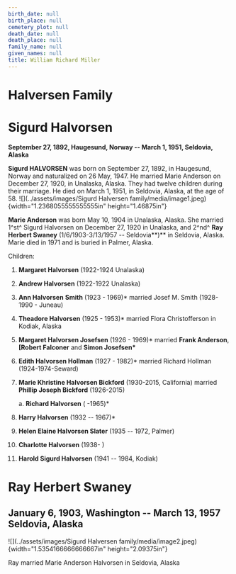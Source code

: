 ```yaml
---
birth_date: null
birth_place: null
cemetery_plot: null
death_date: null
death_place: null
family_name: null
given_names: null
title: William Richard Miller
---
```


# Halversen Family

# Sigurd Halvorsen

**September 27, 1892, Haugesund, Norway -- March 1, 1951, Seldovia,
Alaska**

**Sigurd HALVORSEN** was born on September 27, 1892, in
Haugesund, Norway and naturalized on 26 May, 1947. He married Marie
Anderson on December 27, 1920, in Unalaska, Alaska. They had twelve
children during their marriage. He died on March 1, 1951, in Seldovia,
Alaska, at the age of 58.
![](../assets/images/Sigurd Halversen family/media/image1.jpeg){width="1.2368055555555555in"
height="1.46875in"}

**Marie Anderson** was born May 10, 1904 in Unalaska, Alaska. She
married 1^st^ Sigurd Halvorsen on December 27, 1920 in Unalaska, and
2^nd^ **Ray Herbert Swaney** (1/6/1903-3/13/1957 --
Seldovia**)** in Seldovia, Alaska. Marie died in 1971 and
is buried in Palmer, Alaska.

Children:

1.  **Margaret Halvorsen** (1922-1924 Unalaska)

2.  **Andrew Halvorsen** (1922-1922 Unalaska)

3.  **Ann Halvorsen** **Smith** (1923 -
    1969)\* married Josef M. Smith (1928-1990 - Juneau)

4.  **Theadore Halvorsen** (1925 - 1953)\* married Flora
    Christofferson in Kodiak, Alaska

5.  **Margaret Halvorsen Josefsen** (1926 - 1969)\*
    married **Frank Anderson**, **[Robert
    Falconer** and **Simon Josefsen\***

6.  **Edith Halvorsen Hollman** (1927 - 1982)\* married
    Richard Hollman (1924-1974-Seward)

7.  **Marie Khristine Halvorsen Bickford** (1930-2015,
    California) married **Phillip Joseph Bickford**
    (1926-2015)

    a.  **Richard Halvorsen** ( -1965)\*

8.  **Harry Halvorsen** (1932 -- 1967)\*

9.  **Helen Elaine Halvorsen Slater** (1935 -- 1972,
    Palmer)

10. **Charlotte Halvorsen** (1938- )

11. **Harold Sigurd Halvorsen** (1941 -- 1984, Kodiak)

# Ray Herbert Swaney

## January 6, 1903, Washington -- March 13, 1957 Seldovia, Alaska

![](../assets/images/Sigurd Halversen family/media/image2.jpeg){width="1.5354166666666667in"
height="2.09375in"}

Ray married Marie Anderson Halvorsen in Seldovia, Alaska
